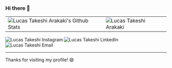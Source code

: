 ### Hi there 👋

<div>
  <table>
    <tr>   
      <td>
        <img alt="Lucas Takeshi Arakaki's Github Stats" src="https://github-readme-stats.vercel.app/api?username=lucasarakaki&show_icons=true&count_private=true&theme=tokyonight" />
      </td>
      <td>
        <img alt="Lucas Takeshi Arakaki" src="https://github-readme-stats.vercel.app/api/top-langs/?username=lucasarakaki&count_private=true&hide_progress=true&theme=tokyonight" />
      </td>
    </tr>
  </table>
</div>

<!-- Adicionando ícones de redes sociais -->

<a href="https://www.instagram.com/_lucasarakaki/" target="_blank">
  <img align="left" alt="Lucas Takeshi Instagram" src="https://img.shields.io/badge/-Instagram-8257E5?style=flat&logo=instagram&logoColor=white" />
</a>

<a href="https://www.linkedin.com/in/takeshi-lucas/" target="_blank">
  <img align="left" alt="Lucas Takeshi LinkedIn" src="https://img.shields.io/badge/-Linkedin-8257E5?style=flat&logo=linkedin&logoColor=white" />
</a>

<a href="mailto:takeshioficial01@outlook.com" target="_blank">
  <img align="left" alt="Lucas Takeshi Email" src="https://img.shields.io/badge/-Email-D14836?style=flat&logo=gmail&logoColor=white" />
</a>

<br clear="left" />


---

Thanks for visiting my profile! 😄

